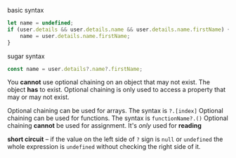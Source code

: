 basic syntax
```javascript
let name = undefined;
if (user.details && user.details.name && user.details.name.firstName) {
    name = user.details.name.firstName;
}
```

sugar syntax
```javascript
const name = user.details?.name?.firstName;
```

You **cannot** use optional chaining on an object that may not exist. The object **has** to exist. Optional chaining is only used to access a property that may or may not exist.

Optional chaining can be used for arrays. The syntax is `?.[index]`
Optional chaining can be used for functions. The syntax is `functionName?.()`
Optional chaining **cannot** be used for assignment. It's _only_ used for **reading**

**short circuit** – if the value on the left side of `?` sign is `null` or `undefined` the whole expression is `undefined` without checking the right side of it.